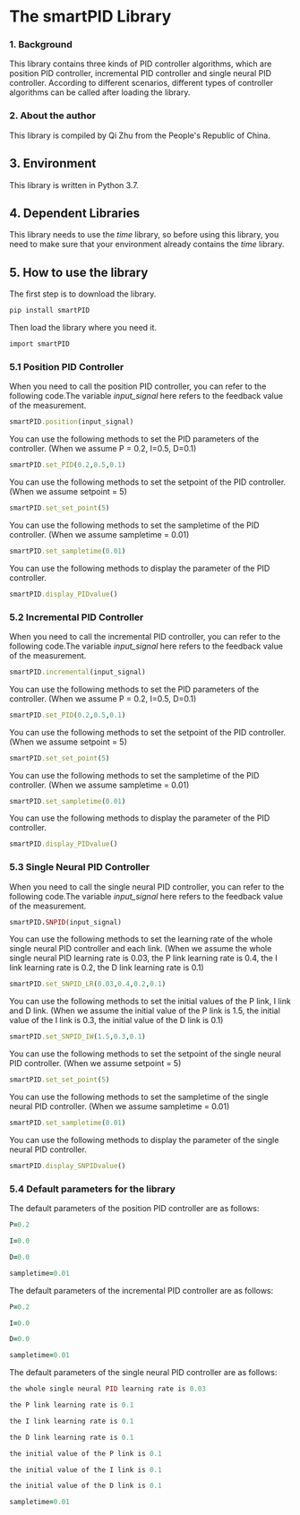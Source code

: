 # The smartPID Library

### 1. Background
This library contains three kinds of PID controller algorithms, which are position PID controller, incremental PID controller and single neural PID controller. According to different scenarios, different types of controller algorithms can be called after loading the library.
### 2. About the author
This library is compiled by Qi Zhu from the People's Republic of China.
## 3. Environment
This library is written in Python 3.7.
## 4. Dependent Libraries
This library needs to use the *time* library, so before using this library, you need to make sure that your environment already contains the *time* library.
## 5. How to use the library
The first step is to download the library.
```ruby  
pip install smartPID
```
Then load the library where you need it.
```ruby  
import smartPID
```
### 5.1 Position PID Controller
When you need to call the position PID controller, you can refer to the following code.The variable *input_signal* here refers to the feedback value of the measurement.
```ruby  
smartPID.position(input_signal)
```
You can use the following methods to set the PID parameters of the controller. (When we assume P = 0.2, I=0.5, D=0.1)
```ruby  
smartPID.set_PID(0.2,0.5,0.1)
```
You can use the following methods to set the setpoint of the PID controller. (When we assume setpoint = 5)
```ruby  
smartPID.set_set_point(5)
```
You can use the following methods to set the sampletime of the PID controller. (When we assume sampletime = 0.01)
```ruby  
smartPID.set_sampletime(0.01)
```
You can use the following methods to display the parameter of the PID controller.
```ruby  
smartPID.display_PIDvalue()
```
### 5.2 Incremental PID Controller
When you need to call the incremental PID controller, you can refer to the following code.The variable *input_signal* here refers to the feedback value of the measurement.
```ruby  
smartPID.incremental(input_signal)
```
You can use the following methods to set the PID parameters of the controller. (When we assume P = 0.2, I=0.5, D=0.1)
```ruby  
smartPID.set_PID(0.2,0.5,0.1)
```
You can use the following methods to set the setpoint of the PID controller. (When we assume setpoint = 5)
```ruby  
smartPID.set_set_point(5)
```
You can use the following methods to set the sampletime of the PID controller. (When we assume sampletime = 0.01)
```ruby  
smartPID.set_sampletime(0.01)
```
You can use the following methods to display the parameter of the PID controller.
```ruby  
smartPID.display_PIDvalue()
```
### 5.3 Single Neural PID Controller
When you need to call the single neural PID controller, you can refer to the following code.The variable *input_signal* here refers to the feedback value of the measurement.
```ruby  
smartPID.SNPID(input_signal)
```
You can use the following methods to set the learning rate of the whole single neural PID controller and each link. (When we assume the whole single neural PID learning rate is 0.03, the P link learning rate is 0.4,  the I link learning rate is 0.2, the D link learning rate is 0.1)
```ruby  
smartPID.set_SNPID_LR(0.03,0.4,0.2,0.1)
```
You can use the following methods to set the initial values of the P link, I link and D link. (When we assume the initial value of the P link is 1.5, the initial value of the I link is 0.3, the initial value of the D link is 0.1)
```ruby  
smartPID.set_SNPID_IW(1.5,0.3,0.1)
```
You can use the following methods to set the setpoint of the single neural PID controller. (When we assume setpoint = 5)
```ruby  
smartPID.set_set_point(5)
```
You can use the following methods to set the sampletime of the single neural PID controller. (When we assume sampletime = 0.01)
```ruby  
smartPID.set_sampletime(0.01)
```
You can use the following methods to display the parameter of the single neural PID controller.
```ruby  
smartPID.display_SNPIDvalue()
```
### 5.4 Default parameters for the library
The default parameters of the position PID controller are as follows:
```ruby  
P=0.2

I=0.0

D=0.0

sampletime=0.01
```
The default parameters of the incremental PID controller are as follows:
```ruby  
P=0.2

I=0.0

D=0.0

sampletime=0.01
```
The default parameters of the single neural PID controller are as follows:
```ruby  
the whole single neural PID learning rate is 0.03

the P link learning rate is 0.1

the I link learning rate is 0.1

the D link learning rate is 0.1

the initial value of the P link is 0.1

the initial value of the I link is 0.1

the initial value of the D link is 0.1

sampletime=0.01
```